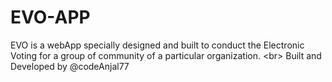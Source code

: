# EVO-APP
EVO is a webApp specially designed and built to conduct the Electronic Voting for a group of community of a particular organization. &lt;br> Built and Developed by @codeAnjal77
